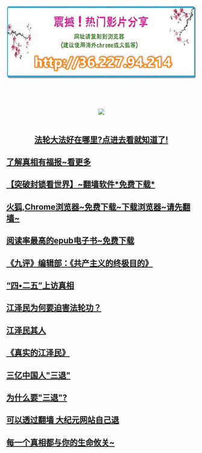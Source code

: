 
<table>
<div align="center">
<IMG SRC="https://github.com/dfchunsring/wer/blob/master/img1/gin-0421.jpg?raw=true" width=880></a><br></div>
</table>
 </br>

</br>
<p></p>
<div align="center">
<a href="https://github.com/3fmd/true/blob/master/01.md"><IMG SRC="https://github.com/dfchunsring/drdr/blob/master/img-2/w-16-5...png?raw=true" width=880></a><br></div>
</br>

 <h2 align="center"><td><a href="https://github.com/sodore/dsds/blob/master/yaya.md">法轮大法好在哪里?点进去看就知道了!</a></td></h2><p></p>
 
 <td><h2><a href='https://git.io/zb'>了解真相有福报~看更多</a></h2> </td><p></p>

<td><h2><a href='https://github.com/dfchunsring/wer/blob/master/epgh.md'>【突破封锁看世界】~翻墙软件*免费下载*</a></h2></td><p></p>

<td><h2><a href='https://github.com/dfchunsring/wer/blob/master/phpn.md'>火狐,Chrome浏览器~免费下载~下载浏览器~请先翻墙~</a><h2></td></td><p></p>
 
<td><h2><a href='https://git.io/orhb'>阅读率最高的epub电子书~免费下载</a><h2></td></td><p></p>
 
<td><h2> <a href='https://github.com/dfchunsring/yue/blob/master/uty.md'>《九评》编辑部：《共产主义的终极目的》</a></h2></td><p></p>

<td><h2> <a href='https://git.io/Cich'>“四•二五”上访真相</a></h2></td><p></p>

<td><h2><a href='https://github.com/dfchunsring/drdr/blob/master/README.md'>江泽民为何要迫害法轮功？</a></h2></td><p></p>

<td><h2><a href='https://github.com/dfchunsring/wer/blob/master/jzmqr.md'>江泽民其人</a></h2></td><p></p>

<td><h2><a href='https://git.io/czz'>《真实的江泽民》</a></h2></td><p></p>

<td><h2><a href='https://github.com/dfchunsring/drdr/blob/master/dfgup.md'>三亿中国人"三退"</a><h2></td></td> <p></p>

<td><h2><a href='https://git.io/3w'>为什么要"三退"?</a><h2></td></td><p></p>
 
<td><h2><a href='https://git.io/jpy'>可以透过翻墙 大纪元网站自己退</a><h2></td></td><p></p>

 <td><h2><a href='https://git.io/hur'>每一个真相都与你的生命攸关~</a></h2></td>




